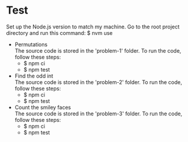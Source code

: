 
# Test
Set up the Node.js version to match my machine. Go to the root project directory and run this command: $ nvm use

- Permutations\
    The source code is stored in the 'problem-1' folder. To run the code, follow these steps:
    - $ npm ci
    - $ npm test
- Find the odd int\
    The source code is stored in the 'problem-2' folder. To run the code, follow these steps:
    - $ npm ci
    - $ npm test
- Count the smiley faces\
    The source code is stored in the 'problem-3' folder. To run the code, follow these steps:
    - $ npm ci
    - $ npm test
